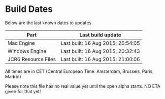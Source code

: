 # Build Dates

Below are the last known dates to updates

Part | Last build update
-----|-----
Mac Engine | Last built: 16 Aug 2015; 20:54:05
Windows Engine | Last built: 16 Aug 2015; 20:32:43
JCR6 Resource Files | Last built: 16 Aug 2015; 21:00:06
All times are in CET (Central European Time: Amsterdam, Brussels, Paris, Madrid)


Please note this file has no real value yet until the open alpha starts. NO ETA given for that yet!
